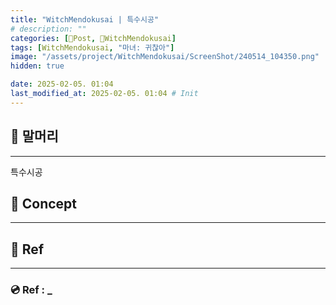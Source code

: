 ```yaml
---
title: "WitchMendokusai | 특수시공"
# description: ""
categories: [📀Post, 🥥WitchMendokusai]
tags: [WitchMendokusai, "마녀: 귀찮아"]
image: "/assets/project/WitchMendokusai/ScreenShot/240514_104350.png"
hidden: true

date: 2025-02-05. 01:04
last_modified_at: 2025-02-05. 01:04 # Init
---
```


## 📀 말머리

---

특수시공  

## 📀 Concept

---

## 📀 Ref

---

### 💿 Ref : _
